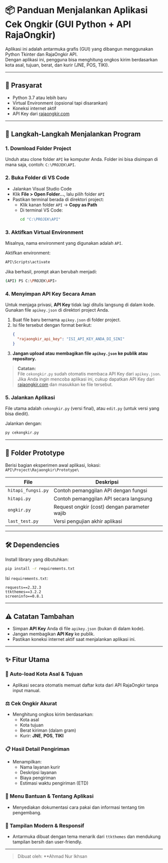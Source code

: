 # 📦 Panduan Menjalankan Aplikasi Cek Ongkir (GUI Python + API RajaOngkir)

Aplikasi ini adalah antarmuka grafis (GUI) yang dibangun menggunakan Python Tkinter dan RajaOngkir API.  
Dengan aplikasi ini, pengguna bisa menghitung ongkos kirim berdasarkan kota asal, tujuan, berat, dan kurir (JNE, POS, TIKI).

---

## 🧰 Prasyarat

- Python 3.7 atau lebih baru
- Virtual Environment (opsional tapi disarankan)
- Koneksi internet aktif
- API Key dari [rajaongkir.com](https://rajaongkir.com)

---

## 📝 Langkah-Langkah Menjalankan Program

### 1. Download Folder Project

Unduh atau clone folder `API` ke komputer Anda. Folder ini bisa disimpan di mana saja, contoh: `C:\PROJEK\API`.

### 2. Buka Folder di VS Code

- Jalankan Visual Studio Code
- Klik **File > Open Folder...**, lalu pilih folder `API`
- Pastikan terminal berada di direktori project:
  - Klik kanan folder `API` → **Copy as Path**
  - Di terminal VS Code:
    ```bash
    cd "C:\PROJEK\API"
    ```

### 3. Aktifkan Virtual Environment

Misalnya, nama environment yang digunakan adalah `API`.

Aktifkan environment:
```bash
API\Scripts\activate
```

Jika berhasil, prompt akan berubah menjadi:
```bash
(API) PS C:\PROJEK\API>
```

### 4. Menyimpan API Key Secara Aman

Untuk menjaga privasi, **API Key** tidak lagi ditulis langsung di dalam kode.  
Gunakan file `apikey.json` di direktori project Anda.

1. Buat file baru bernama `apikey.json` di folder project.
2. Isi file tersebut dengan format berikut:
    ```json
    {
      "rajaongkir_api_key": "ISI_API_KEY_ANDA_DI_SINI"
    }
    ```
3. **Jangan upload atau membagikan file `apikey.json` ke publik atau repository.**

> **Catatan:**  
> File `cekongkir.py` sudah otomatis membaca API Key dari `apikey.json`.  
> Jika Anda ingin mencoba aplikasi ini, cukup dapatkan API Key dari [rajaongkir.com](https://rajaongkir.com) dan masukkan ke file tersebut.

### 5. Jalankan Aplikasi

File utama adalah `cekongkir.py` (versi final), atau `edit.py` (untuk versi yang bisa diedit).

Jalankan dengan:
```bash
py cekongkir.py
```

---

## 🧪 Folder Prototype

Berisi bagian eksperimen awal aplikasi, lokasi: `API\Project\Rajaongkir\Prototype\`

| File               | Deskripsi                                                   |
|--------------------|-------------------------------------------------------------|
| `hitapi_fungsi.py` | Contoh pemanggilan API dengan fungsi                        |
| `hitapi.py`        | Contoh pemanggilan API secara langsung                      |
| `ongkir.py`        | Request ongkir (cost) dengan parameter wajib                |
| `last_test.py`     | Versi pengujian akhir aplikasi                              |
 

---

## 🛠 Dependencies

Install library yang dibutuhkan:
```bash
pip install -r requirements.txt
```

Isi `requirements.txt`:
```
requests==2.32.3
ttkthemes==3.2.2
screeninfo==0.8.1
```

---

## ⚠️ Catatan Tambahan

- Simpan **API Key** Anda di file `apikey.json` (bukan di dalam kode).
- Jangan membagikan **API Key** ke publik.
- Pastikan koneksi internet aktif saat menjalankan aplikasi ini.

---

## ✨ Fitur Utama

### 🔄 Auto-load Kota Asal & Tujuan
- Aplikasi secara otomatis memuat daftar kota dari API RajaOngkir tanpa input manual.

### ⚖️ Cek Ongkir Akurat
- Menghitung ongkos kirim berdasarkan:
  - Kota asal
  - Kota tujuan
  - Berat kiriman (dalam gram)
  - Kurir: **JNE**, **POS**, **TIKI**

### 📋 Hasil Detail Pengiriman
- Menampilkan:
  - Nama layanan kurir
  - Deskripsi layanan
  - Biaya pengiriman
  - Estimasi waktu pengiriman (ETD)

### 🧭 Menu Bantuan & Tentang Aplikasi
- Menyediakan dokumentasi cara pakai dan informasi tentang tim pengembang.

### 🎨 Tampilan Modern & Responsif
- Antarmuka dibuat dengan tema menarik dari `ttkthemes` dan mendukung tampilan bersih dan user-friendly.

---

> Dibuat oleh: **Ahmad Nur Ikhsan